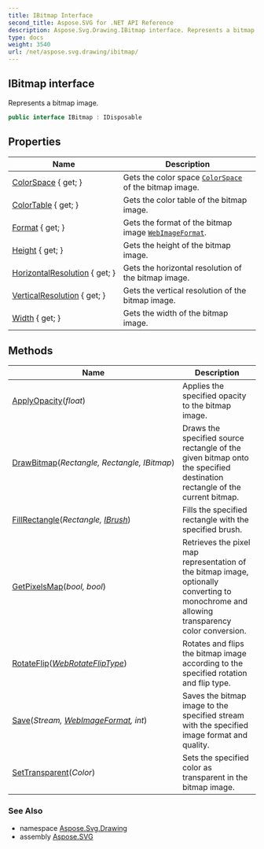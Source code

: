 ```yaml
---
title: IBitmap Interface
second_title: Aspose.SVG for .NET API Reference
description: Aspose.Svg.Drawing.IBitmap interface. Represents a bitmap image
type: docs
weight: 3540
url: /net/aspose.svg.drawing/ibitmap/
---
```

## IBitmap interface

Represents a bitmap image.

```csharp
public interface IBitmap : IDisposable
```

## Properties

| Name | Description |
| --- | --- |
| [ColorSpace](../../aspose.svg.drawing/ibitmap/colorspace/) { get; } | Gets the color space [`ColorSpace`](./colorspace/) of the bitmap image. |
| [ColorTable](../../aspose.svg.drawing/ibitmap/colortable/) { get; } | Gets the color table of the bitmap image. |
| [Format](../../aspose.svg.drawing/ibitmap/format/) { get; } | Gets the format of the bitmap image [`WebImageFormat`](../webimageformat/). |
| [Height](../../aspose.svg.drawing/ibitmap/height/) { get; } | Gets the height of the bitmap image. |
| [HorizontalResolution](../../aspose.svg.drawing/ibitmap/horizontalresolution/) { get; } | Gets the horizontal resolution of the bitmap image. |
| [VerticalResolution](../../aspose.svg.drawing/ibitmap/verticalresolution/) { get; } | Gets the vertical resolution of the bitmap image. |
| [Width](../../aspose.svg.drawing/ibitmap/width/) { get; } | Gets the width of the bitmap image. |

## Methods

| Name | Description |
| --- | --- |
| [ApplyOpacity](../../aspose.svg.drawing/ibitmap/applyopacity/)(*float*) | Applies the specified opacity to the bitmap image. |
| [DrawBitmap](../../aspose.svg.drawing/ibitmap/drawbitmap/)(*Rectangle, Rectangle, IBitmap*) | Draws the specified source rectangle of the given bitmap onto the specified destination rectangle of the current bitmap. |
| [FillRectangle](../../aspose.svg.drawing/ibitmap/fillrectangle/)(*Rectangle, [IBrush](../ibrush/)*) | Fills the specified rectangle with the specified brush. |
| [GetPixelsMap](../../aspose.svg.drawing/ibitmap/getpixelsmap/)(*bool, bool*) | Retrieves the pixel map representation of the bitmap image, optionally converting to monochrome and allowing transparency color conversion. |
| [RotateFlip](../../aspose.svg.drawing/ibitmap/rotateflip/)(*[WebRotateFlipType](../webrotatefliptype/)*) | Rotates and flips the bitmap image according to the specified rotation and flip type. |
| [Save](../../aspose.svg.drawing/ibitmap/save/)(*Stream, [WebImageFormat](../webimageformat/), int*) | Saves the bitmap image to the specified stream with the specified image format and quality. |
| [SetTransparent](../../aspose.svg.drawing/ibitmap/settransparent/)(*Color*) | Sets the specified color as transparent in the bitmap image. |

### See Also

* namespace [Aspose.Svg.Drawing](../../aspose.svg.drawing/)
* assembly [Aspose.SVG](../../)
